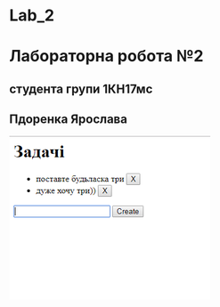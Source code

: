 # Lab_2
# Лабораторна робота №2
## студента групи 1КН17мс
## Пдоренка Ярослава
![рис2](/Снимок.PNG)
